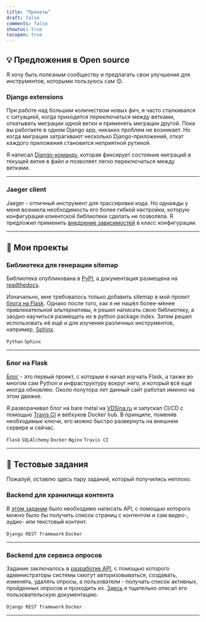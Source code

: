 ```yaml
---
title: "Проекты"
draft: false
comments: false
showtoc: true
tocopen: true
---
```


## :bulb: Предложения в Open source
Я хочу быть полезным сообществу и предлагать свои улучшения для инструментов,
которыми пользуюсь сам :blush:.

### Django extensions 

При работе над большим количеством новых фич, я часто сталкивался с ситуацией, когда приходится переключаться
между ветками, откатывать миграции одной ветки и применять миграции другой. Пока вы работаете в одном Django app,
никаких проблем не возникает. Но когда миграции затрагивают несколько Django-приложений, откат каждого приложения 
становится неприятной рутиной.  
  
Я написал [Django-команду](https://github.com/django-extensions/django-extensions/pull/1676), 
которая фиксирует состояние миграций в текущей ветке в файл и позволяет легко переключаться между ветками.

***

### Jaeger client 
  
Jaeger - отличный инструмент для трассировки кода. Но однажды у меня возникла необходимость его более гибкой 
настройки, которую конфигурация клиентской библиотеки сделать не позволяла. Я предложил применить 
[внедрение зависимостей](https://github.com/jaegertracing/jaeger-client-python/issues/344) в класс конфигурации. 
***

## :open_file_folder: Мои проекты 

### Библиотека для генерации sitemap

Библиотека опубликована в [PyPI](https://pypi.org/project/dynamic-sitemap/), 
а документация размещена на [readthedocs](https://dynamic-sitemap.readthedocs.io/en/latest/#installation).
  
Изначально, мне требовалось только добавить sitemap в мой проект [блога на Flask](#блог-на-flask). Однако после того, как я не нашёл
более-менее привлекательной альтернативы, я решил написать свою библиотеку, а заодно научиться размещать их 
в python package index. Затем решил использовать её ещё и для изучения различных инструментов, 
например, [Sphinx](https://www.sphinx-doc.org/en/master/).   
  
`Python` `Sphinx`
***

### Блог на Flask

[Блог](https://github.com/KazakovDenis/flask-blog) - это первый проект, с которым я начал изучать Flask, а также
во многом сам Python и инфраструктуру вокруг него, и который всё ещё иногда обновляю. Около полутора лет данный сайт 
работал именно на этом движке.   
  
Я разворачивал блог на bare metal на [VDSina.ru](https://vdsina.ru/?partner=vgwnu9nntn) и запускал CI/CD с
помощью [Travis CI](https://github.com/KazakovDenis/flask-blog/blob/master/.travis.yml) и вебхуков Docker hub. 
В принципе, поменяв необходимые ключи, его можно быстро развернуть на внешнем сервере и сейчас.  
  
`Flask` `SQLAlchemy` `Docker` `Nginx` `Travis CI`
***

## :school_satchel: Тестовые задания 

Пожалуй, оставлю здесь пару заданий, который получились неплохо.

### Backend для хранилища контента

В [этом задании](https://github.com/KazakovDenis/drf-content-storage#content-storage) было необходимо написать API, 
с помощью которого можно было бы получить список страниц с контентом и сам видео-, аудио- или текстовый контент.
  
`Django REST framework` `Docker`
***
  
### Backend для сервиса опросов

Задание заключалось в [разработке API](https://github.com/KazakovDenis/drf-survey-service), с помощью которого 
администраторы системы смогут авторизовываться, создавать, изменять, удалять опросы, а пользователи - 
получать список активных, пройденных опросов и проходить их. 
[Здесь](https://github.com/KazakovDenis/drf-survey-service/blob/main/survey_service/api/v1/docs/docs.md) я тщательно
описал его пользовательскую документацию.  
  
`Django REST framework` `Docker`
***
